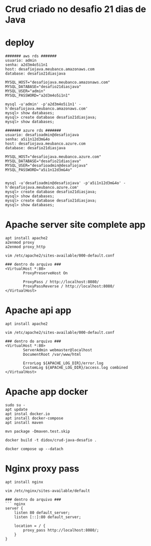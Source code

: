 # Crud criado no desafio 21 dias de Java


# deploy
```shell
####### aws rds #######
usuario: admin
senha: a2d3m4o5i1n1
host: desafiojava.meubanco.amazonaws.com
database: desafio21diasjava

MYSQL_HOST="desafiojava.meubanco.amazonaws.com"
MYSQL_DATABASE="desafio21diasjava"
MYSQL_USER="admin"
MYSQL_PASSWORD="a2d3m4o5i1n1"

mysql -u'admin' -p'a2d3m4o5i1n1' -h'desafiojava.meubanco.amazonaws.com'
mysql> show databases;
mysql> create database desafio21diasjava;
mysql> show databases;

####### azure rds #######
usuario: desafioadmin@desafiojava
senha: a5i1n12d3m&4o
host: desafiojava.meubanco.azure.com
database: desafio21diasjava

MYSQL_HOST="desafiojava.meubanco.azure.com"
MYSQL_DATABASE="desafio21diasjava"
MYSQL_USER="desafioadmin@desafiojava"
MYSQL_PASSWORD="a5i1n12d3m&4o"


mysql -u'desafioadmin@desafiojava' -p'a5i1n12d3m&4o' -h'desafiojava.meubanco.azure.com'
mysql> create database desafio21diasjava;
mysql> show databases;
mysql> create database desafio21diasjava;
mysql> show databases;

```

# Apache server site complete app
``` shell
apt install apache2
a2enmod proxy
a2enmod proxy_http

vim /etc/apache2/sites-available/000-default.conf

### dentro do arquivo ###
<VirtualHost *:80>
        ProxyPreserveHost On

        ProxyPass / http://localhost:8080/
        ProxyPassReverse / http://localhost:8080/
</VirtualHost>
```


# Apache api app
``` shell
apt install apache2

vim /etc/apache2/sites-available/000-default.conf

### dentro do arquivo ###
<VirtualHost *:80>
        ServerAdmin webmaster@localhost
        DocumentRoot /var/www/html

        ErrorLog ${APACHE_LOG_DIR}/error.log
        CustomLog ${APACHE_LOG_DIR}/access.log combined
</VirtualHost>

```


# Apache app docker
``` shell
sudo su -
apt update
apt instal docker.io
apt install docker-compose
apt install maven

mvn package -Dmaven.test.skip

docker build -t didox/crud-java-desafio .

docker compose up --datach

```



# Nginx proxy pass
``` shell
apt install nginx

vim /etc/nginx/sites-available/default

### dentro do arquivo ###
``` nginx
server {
    listen 80 default_server;
    listen [::]:80 default_server;
    
    location = / {
        proxy_pass http://localhost:8080/;
    }
}
```
